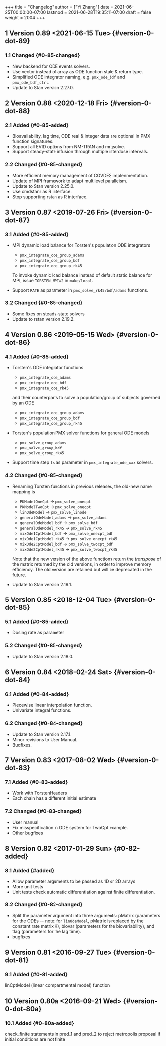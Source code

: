 +++
title = "Changelog"
author = ["Yi Zhang"]
date = 2021-06-25T00:00:00-07:00
lastmod = 2021-06-28T19:35:11-07:00
draft = false
weight = 2004
+++

## <span class="section-num">1</span> Version 0.89 <span class="timestamp-wrapper"><span class="timestamp">&lt;2021-06-15 Tue&gt;</span></span> {#version-0-dot-89}


### <span class="section-num">1.1</span> Changed {#0-85-changed}

-   New backend for ODE events solvers.
-   Use vector instead of array as ODE function state & return type.
-   Simplified ODE integrator naming,
    e.g. `pmx_ode_bdf` and  `pmx_ode_bdf_ctrl`.
-   Update to Stan version 2.27.0.


## <span class="section-num">2</span> Version 0.88 <span class="timestamp-wrapper"><span class="timestamp">&lt;2020-12-18 Fri&gt;</span></span> {#version-0-dot-88}


### <span class="section-num">2.1</span> Added {#0-85-added}

-   Bioavailability, lag time, ODE real & integer data are optional in PMX function signatures.
-   Support all EVID options from NM-TRAN and mrgsolve.
-   Support steady-state infusion through multiple interdose intervals.


### <span class="section-num">2.2</span> Changed {#0-85-changed}

-   More efficient memory management of COVDES implenmentation.
-   Update of MPI framework to adapt multilevel paralleism.
-   Update to Stan version 2.25.0.
-   Use cmdstanr as R interface.
-   Stop supporting rstan as R interface.


## <span class="section-num">3</span> Version 0.87 <span class="timestamp-wrapper"><span class="timestamp">&lt;2019-07-26 Fri&gt;</span></span> {#version-0-dot-87}


### <span class="section-num">3.1</span> Added {#0-85-added}

-   MPI dynamic load balance for Torsten's population ODE integrators

    -   `pmx_integrate_ode_group_adams`
    -   `pmx_integrate_ode_group_bdf`
    -   `pmx_integrate_ode_group_rk45`

    To invoke dynamic load balance instead of default static
    balance for MPI, issue `TORSTEN_MPI=2` in `make/local`.
-   Support `RATE` as parameter in `pmx_solve_rk45/bdf/adams`
    functions.


### <span class="section-num">3.2</span> Changed {#0-85-changed}

-   Some fixes on steady-state solvers
-   Update to rstan version 2.19.2.


## <span class="section-num">4</span> Version 0.86 <span class="timestamp-wrapper"><span class="timestamp">&lt;2019-05-15 Wed&gt;</span></span> {#version-0-dot-86}


### <span class="section-num">4.1</span> Added {#0-85-added}

-   Torsten's ODE integrator functions

    -   `pmx_integrate_ode_adams`
    -   `pmx_integrate_ode_bdf`
    -   `pmx_integrate_ode_rk45`

    and their counterparts to solve a population/group of
    subjects governed by an ODE

    -   `pmx_integrate_ode_group_adams`
    -   `pmx_integrate_ode_group_bdf`
    -   `pmx_integrate_ode_group_rk45`
-   Torsten's population PMX solver functions for general
    ODE models
    -   `pmx_solve_group_adams`
    -   `pmx_solve_group_bdf`
    -   `pmx_solve_group_rk45`
-   Support time step `ts` as parameter in `pmx_integrate_ode_xxx`
    solvers.


### <span class="section-num">4.2</span> Changed {#0-85-changed}

-   Renaming Torsten functions in previous releases, the
    old-new name mapping is

    -   `PKModelOneCpt` &rarr; `pmx_solve_onecpt`
    -   `PKModelTwoCpt` &rarr; `pmx_solve_onecpt`
    -   `linOdeModel` &rarr; `pmx_solve_linode`
    -   `generalOdeModel_adams` &rarr; `pmx_solve_adams`
    -   `generalOdeModel_bdf` &rarr; `pmx_solve_bdf`
    -   `generalOdeModel_rk45` &rarr; `pmx_solve_rk45`
    -   `mixOde1CptModel_bdf` &rarr; `pmx_solve_onecpt_bdf`
    -   `mixOde1CptModel_rk45` &rarr; `pmx_solve_onecpt_rk45`
    -   `mixOde2CptModel_bdf` &rarr; `pmx_solve_twocpt_bdf`
    -   `mixOde2CptModel_rk45` &rarr; `pmx_solve_twocpt_rk45`

    Note that the new version of the above functions return
    the _transpose_ of the matrix returned by the old
    versions, in order to improve memory efficiency. The old version are retained but will be
    deprecated in the future.
-   Update to Stan version 2.19.1.


## <span class="section-num">5</span> Version 0.85 <span class="timestamp-wrapper"><span class="timestamp">&lt;2018-12-04 Tue&gt;</span></span> {#version-0-dot-85}


### <span class="section-num">5.1</span> Added {#0-85-added}

-   Dosing rate as parameter


### <span class="section-num">5.2</span> Changed {#0-85-changed}

-   Update to Stan version 2.18.0.


## <span class="section-num">6</span> Version 0.84 <span class="timestamp-wrapper"><span class="timestamp">&lt;2018-02-24 Sat&gt;</span></span> {#version-0-dot-84}


### <span class="section-num">6.1</span> Added {#0-84-added}

-   Piecewise linear interpolation function.
-   Univariate integral functions.


### <span class="section-num">6.2</span> Changed {#0-84-changed}

-   Update to Stan version 2.17.1.
-   Minor revisions to User Manual.
-   Bugfixes.


## <span class="section-num">7</span> Version 0.83 <span class="timestamp-wrapper"><span class="timestamp">&lt;2017-08-02 Wed&gt;</span></span> {#version-0-dot-83}


### <span class="section-num">7.1</span> Added {#0-83-added}

-   Work with TorstenHeaders
-   Each chain has a different initial estimate


### <span class="section-num">7.2</span> Changed {#0-83-changed}

-   User manual
-   Fix misspecification in ODE system for TwoCpt example.
-   Other bugfixes


## <span class="section-num">8</span> Version 0.82 <span class="timestamp-wrapper"><span class="timestamp">&lt;2017-01-29 Sun&gt;</span></span> {#0-82-added}


### <span class="section-num">8.1</span> Added {#added}

-   Allow parameter arguments to be passed as 1D or 2D arrays
-   More unit tests
-   Unit tests check automatic differentiation against finite differentiation.


### <span class="section-num">8.2</span> Changed {#0-82-changed}

-   Split the parameter argument into three arguments: pMatrix
    (parameters for the ODEs -- note: for `linOdeModel`, pMatrix
    is replaced by the constant rate matrix K), biovar
    (parameters for the biovariability), and tlag (parameters
    for the lag time).
-   bugfixes


## <span class="section-num">9</span> Version 0.81 <span class="timestamp-wrapper"><span class="timestamp">&lt;2016-09-27 Tue&gt;</span></span> {#version-0-dot-81}


### <span class="section-num">9.1</span> Added {#0-81-added}

linCptModel (linear compartmental model) function


## <span class="section-num">10</span> Version 0.80a <span class="timestamp-wrapper"><span class="timestamp">&lt;2016-09-21 Wed&gt;</span></span> {#version-0-dot-80a}


### <span class="section-num">10.1</span> Added {#0-80a-added}

check_finite statements in pred_1 and pred_2 to reject metropolis proposal if initial conditions are not finite
